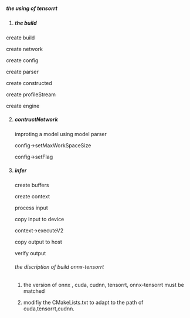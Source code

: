 ##### the using of tensorrt

1.  ##### the build

   create build

   create network

   create config

   create parser 
   
   create constructed
   
   create profileStream
   
   create engine   
   
2.  ##### contructNetwork

    improting a model using model parser

    config->setMaxWorkSpaceSize  

    config->setFlag

3. ##### infer

   create buffers

   create context

   process input

   copy input to device

   context->executeV2

   copy output to host

   verify output

   
   
   ###### the discription of  build onnx-tensorrt
   
   1. the version of onnx , cuda, cudnn,  tensorrt, onnx-tensorrt must be matched
   
   2. modifiy the CMakeLists.txt to adapt to the path of cuda,tensorrt,cudnn.
   
   
   
   